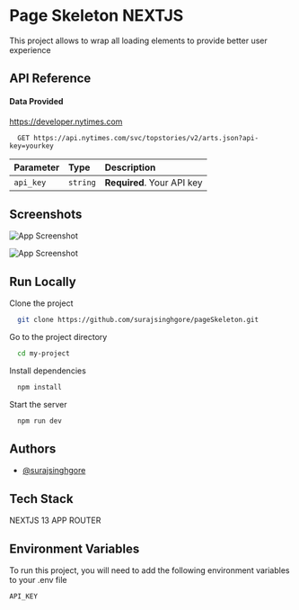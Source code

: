 
# Page Skeleton NEXTJS

This project allows to wrap all loading elements to provide better user experience


## API Reference

#### Data Provided 
https://developer.nytimes.com
```http
  GET https://api.nytimes.com/svc/topstories/v2/arts.json?api-key=yourkey 
```

| Parameter | Type     | Description                |
| :-------- | :------- | :------------------------- |
| `api_key` | `string` | **Required**. Your API key |




## Screenshots

![App Screenshot](https://res.cloudinary.com/dnxv21hr0/image/upload/v1695393345/Screenshot_17_mwcsfz.png)

![App Screenshot](https://res.cloudinary.com/dnxv21hr0/image/upload/v1695393351/Screenshot_18_vhppms.png)

## Run Locally

Clone the project

```bash
  git clone https://github.com/surajsinghgore/pageSkeleton.git
```

Go to the project directory

```bash
  cd my-project
```

Install dependencies

```bash
  npm install
```

Start the server

```bash
  npm run dev
```


## Authors

- [@surajsinghgore](https://www.linkedin.com/in/surajsinghgore/)


## Tech Stack

NEXTJS 13 APP ROUTER


## Environment Variables

To run this project, you will need to add the following environment variables to your .env file

`API_KEY`



